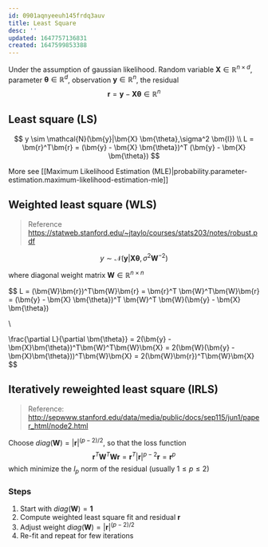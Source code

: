 ```yaml
---
id: 0901aqnyeeuh145frdq3auv
title: Least Square
desc: ''
updated: 1647757136831
created: 1647599853388
---
```


Under the assumption of gaussian likelihood.
Random variable $\bm{X} \in \mathbb{R}^{n \times d}$, parameter $\bm{\theta} \in \mathbb{R}^{d}$, observation $\bm{y} \in \mathbb{R}^{n}$, the residual
$$
\bm{r} = \bm{y} - \bm{X} \bm{\theta} \in \mathbb{R}^n
$$
## Least square (LS)

$$
y \sim \mathcal{N}(\bm{y}|\bm{X} \bm{\theta},\sigma^2 \bm{I})
\\
L = \bm{r}^T\bm{r} = (\bm{y} - \bm{X} \bm{\theta})^T (\bm{y} - \bm{X} \bm{\theta})
$$

More see [[Maximum Likelihood Estimation (MLE)|probability.parameter-estimation.maximum-likelihood-estimation-mle]]

## Weighted least square (WLS)

> Reference https://statweb.stanford.edu/~jtaylo/courses/stats203/notes/robust.pdf

$$
y \sim \mathcal{N}(\bm{y}|\bm{X} \bm{\theta},\sigma^2 \bm{W}^{-2})
$$

where diagonal weight matrix $\bm{W} \in \mathbb{R}^{n \times n}$

$$
L = (\bm{W}\bm{r})^T\bm{W}\bm{r} = \bm{r}^T \bm{W}^T\bm{W}\bm{r} = (\bm{y} - \bm{X} \bm{\theta})^T \bm{W}^T \bm{W}(\bm{y} - \bm{X} \bm{\theta})

\\

\frac{\partial L}{\partial \bm{\theta}} = 2(\bm{y} - \bm{X}\bm{\theta})^T\bm{W}^T\bm{W}\bm{X} = 2(\bm{W}(\bm{y} - \bm{X}\bm{\theta}))^T\bm{W}\bm{X} = 2(\bm{W}\bm{r})^T\bm{W}\bm{X}
$$

## Iteratively reweighted least square (IRLS)
> Reference: http://sepwww.stanford.edu/data/media/public/docs/sep115/jun1/paper_html/node2.html

Choose $diag(\bm{W}) = |\bm{r}|^{(p-2)/2}$, so that the loss function
$$
\bm{r}^T \bm{W}^T\bm{W}\bm{r} = \bm{r}^T |\bm{r}|^{p-2} \bm{r} = \bm{r}^p
$$
which minimize the $l_p$ norm of the residual (usually $1 \le p \le 2$)

### Steps
1. Start with $diag(\bm{W}) = \bm{1}$
2. Compute weighted least square fit and residual $\bm{r}$
3. Adjust weight $diag(\bm{W}) = |\bm{r}|^{(p-2)/2}$
4. Re-fit and repeat for few iterations